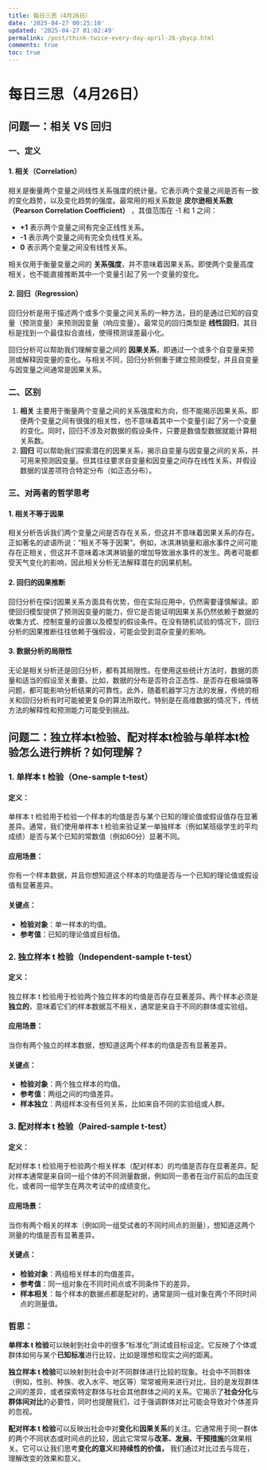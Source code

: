 ```yaml
---
title: 每日三思（4月26日）
date: '2025-04-27 00:25:10'
updated: '2025-04-27 01:02:49'
permalink: /post/think-twice-every-day-april-26-ybycp.html
comments: true
toc: true
---
```




# 每日三思（4月26日）

## 问题一：相关 VS 回归

### 一、定义

#### 1. 相关（Correlation）

相关是衡量两个变量之间线性关系强度的统计量。它表示两个变量之间是否有一致的变化趋势，以及变化趋势的强度。最常用的相关系数是 **皮尔逊相关系数（Pearson Correlation Coefficient）** ，其值范围在 -1 和 1 之间：

*  **+1** 表示两个变量之间有完全正线性关系。
*  **-1** 表示两个变量之间有完全负线性关系。
* **0** 表示两个变量之间没有线性关系。

相关仅用于衡量变量之间的 **关系强度**，并不意味着因果关系。即使两个变量高度相关，也不能直接推断其中一个变量引起了另一个变量的变化。

#### 2. 回归（Regression）

回归分析是用于描述两个或多个变量之间关系的一种方法，目的是通过已知的自变量（预测变量）来预测因变量（响应变量）。最常见的回归类型是 **线性回归**，其目标是找到一个最佳拟合直线，使得预测误差最小化。

回归分析可以帮助我们理解变量之间的 **因果关系**，即通过一个或多个自变量来预测或解释因变量的变化。与相关不同，回归分析侧重于建立预测模型，并且自变量与因变量之间通常是因果关系。

### 二、区别

1. **相关** 主要用于衡量两个变量之间的关系强度和方向，但不能揭示因果关系。即便两个变量之间有很强的相关性，也不意味着其中一个变量引起了另一个变量的变化。同时，回归不涉及对数据的假设条件，只要是数值型数据就能计算相关系数。
2. **回归** 可以帮助我们探索潜在的因果关系，揭示自变量与因变量之间的关系，并可用来预测因变量。但其往往要求自变量和因变量之间存在线性关系，并假设数据的误差项符合特定分布（如正态分布）。

### 三、对两者的哲学思考

#### 1. 相关不等于因果

相关分析告诉我们两个变量之间是否存在关系，但这并不意味着因果关系的存在。正如著名的谚语所说：“相关不等于因果”。例如，冰淇淋销量和溺水事件之间可能存在正相关，但这并不意味着冰淇淋销量的增加导致溺水事件的发生。两者可能都受天气变化的影响，因此相关分析无法解释潜在的因果机制。

#### 2. 回归的因果推断

回归分析在探讨因果关系方面具有优势，但在实际应用中，仍然需要谨慎解读。即使回归模型提供了预测因变量的能力，但它是否能证明因果关系仍然依赖于数据的收集方式、控制变量的设置以及模型的假设条件。在没有随机试验的情况下，回归分析的因果推断往往依赖于强假设，可能会受到混杂变量的影响。

#### 3. 数据分析的局限性

无论是相关分析还是回归分析，都有其局限性。在使用这些统计方法时，数据的质量和适当的假设至关重要。比如，数据的分布是否符合正态性、是否存在极端值等问题，都可能影响分析结果的可靠性。此外，随着机器学习方法的发展，传统的相关和回归分析有时可能被更复杂的算法所取代，特别是在高维数据的情况下，传统方法的解释性和预测能力可能受到挑战。

## 问题二：独立样本t检验、配对样本t检验与单样本t检验怎么进行辨析？如何理解？

### 1. **单样本 t 检验（One-sample t-test）**

#### **定义**：

单样本 t 检验用于检验一个样本的均值是否与某个已知的理论值或假设值存在显著差异。通常，我们使用单样本 t 检验来验证某一单独样本（例如某班级学生的平均成绩）是否与某个已知的常数值（例如60分）显著不同。

#### **应用场景**：

你有一个样本数据，并且你想知道这个样本的均值是否与一个已知的理论值或假设值有显著差异。

#### **关键点**：

* **检验对象**：单一样本的均值。
* **参考值**：已知的理论值或目标值。

### 2. **独立样本 t 检验（Independent-sample t-test）**

#### **定义**：

独立样本 t 检验用于检验两个独立样本的均值是否存在显著差异。两个样本必须是**独立的**，意味着它们的样本数据互不相关，通常是来自于不同的群体或实验组。

#### **应用场景**：

当你有两个独立的样本数据，想知道这两个样本的均值是否有显著差异。

#### **关键点**：

* **检验对象**：两个独立样本的均值。
* **参考值**：两组之间的均值差异。
* **样本独立**：两组样本没有任何关系，比如来自不同的实验组或人群。

### 3. **配对样本 t 检验（Paired-sample t-test）**

#### **定义**：

配对样本 t 检验用于检验两个相关样本（配对样本）的均值是否存在显著差异。配对样本通常是来自同一组个体的不同测量数据，例如同一患者在治疗前后的血压变化，或者同一组学生在两次考试中的成绩变化。

#### **应用场景**：

当你有两个相关的样本（例如同一组受试者的不同时间点的测量），想知道这两个测量的均值是否有显著差异。

#### **关键点**：

* **检验对象**：两组相关样本的均值差异。
* **参考值**：同一组对象在不同时间点或不同条件下的差异。
* **样本相关**：每个样本的数据点都是配对的，通常是同一组对象在两个不同时间点的测量值。

### 哲思：

**单样本 t 检验**可以映射到社会中的很多“标准化”测试或目标设定。它反映了个体或群体如何与某个**已知标准**进行比较，比如是理想和现实之间的距离。

**独立样本 t 检验**可以映射到社会中对不同群体进行比较的现象。社会中不同群体（例如，性别、种族、收入水平、地区等）常常被用来进行对比，目的是发现群体之间的差异，或者探索特定群体与社会其他群体之间的关系。它揭示了**社会分化**与**群体间对比**的必要性，同时也提醒我们，过于强调群体对比可能会导致对个体差异的忽视。

**配对样本 t 检验**可以反映出社会中对**变化**和**因果关系**的关注。它通常用于同一群体的两个不同状态或时间点的比较，因此它常常与**改革、发展、干预措施**的效果相关。它可以让我们思考**变化的意义**和**持续性的价值，** 我们通过对比过去与现在，理解改变的效果和意义。

‍

